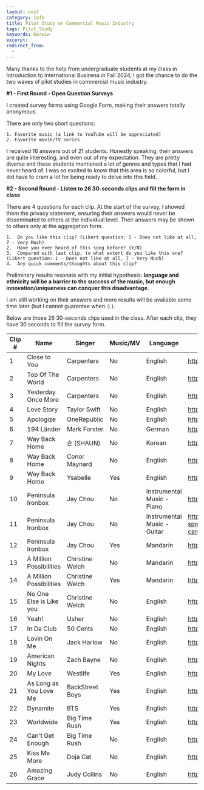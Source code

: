 ```yaml
---
layout: post
category: Info
title: Pilot Study on Commercial Music Industry
tags: Pilot_Study
keywords: Kerwin
excerpt: 
redirect_from:
  - 
---
```


Many thanks to the help from undergraduate students at my class in Introduction to International Business in Fall 2024, I got the chance to do the two waves of pilot studies in commercial music industry.


**#1 - First Round - Open Question Surveys**

I created survey forms using Google Form, making their answers totally anonymous.

There are only two short questions:

	1. Favorite music (a link to YouTube will be appreciated)
	2. Favorite movie/TV series

I received 16 answers out of 21 students. Honestly speaking, their answers are quite interesting, and even out of my expectation. They are pretty diverse and these students mentioned a lot of genres and types that I had never heard of. I was so excited to know that this area is so colorful, but I did have to cram a lot for being ready to delve into this field.



**#2 - Second Round - Listen to 26 30-seconds clips and fill the form in class**

There are 4 questions for each clip. At the start of the survey, I showed them the privacy statement, ensuring their answers would never be disseminated to others at the individual level. Their answers may be shown to others only at the aggregation form.

	1.  Do you like this clip? (Likert question: 1 - Does not like at all, 7 - Very Much)
	2.  Have you ever heard of this song before? (Y/N)
	3.  Compared with last clip, to what extent do you like this one? (Likert question: 1 - Does not like at all, 7 - Very Much)
	4.  Any quick comments/thoughts about this clip?

Preliminary results resonate with my initial hypothesis: **language and ethnicity will be a barrier to the success of the music, but enough innovation/uniqueness can conquer this disadvantage**.

I am still working on their answers and more results will be available some time later (but I cannot guarantee when :) ).

Below are those 26 30-seconds clips used in the class. After each clip, they have 30 seconds to fill the survey form.

Clip # | Name | Singer | Music/MV | Language | Link | Start | End
--- | --- | --- | --- | --- | --- | --- | --- 
1 | Close to You | Carpenters | No | English | https://www.youtube.com/watch?v=iFx-5PGLgb4 | 0:00 | 0:31
2 | Top Of The World | Carpenters | No | English | https://www.youtube.com/watch?v=vupwAFMXLkA | 0:48 | 1:18
3 | Yesterday Once More | Carpenters | No | English | https://www.youtube.com/watch?v=Aa9YmR8SdeA | 0:37 | 1:10
4 | Love Story | Taylor Swift | No | English | https://www.youtube.com/watch?v=8xg3vE8Ie_E | 0:48 | 1:21
5 | Apologize | OneRepublic | No | English | https://www.youtube.com/watch?v=ZSM3w1v-A_Y | 0:41 | 1:07
6 | 194 Länder | Mark Forster | No | German | https://www.youtube.com/watch?v=7bczvKRhycA | 0:37 | 1:07
7 | Way Back Home | 숀 (SHAUN) | No | Korean | https://www.youtube.com/watch?v=amOSaNX7KJg | 0:00 | 0:28
8 | Way Back Home | Conor Maynard | No | English | https://www.youtube.com/watch?v=1kehqCLudyg | 0:00 | 0:27
9 | Way Back Home | Ysabelle | Yes | English | https://www.youtube.com/watch?v=pV09PS59s9U | 0:00 | 0:27
10 | Peninsula Ironbox | Jay Chou | No | Instrumental Music - Piano | https://www.youtube.com/watch?v=3CXqBG3tbfg | 1:15 | 1:45
11 | Peninsula Ironbox | Jay Chou | No | Instrumental Music - Guitar | https://www.bilibili.com/video/BV1fx4y1W73z/?spm_id_from=333.337.search-card.all.click&vd_source=176862c2dacf6217731d16512f7eda8b | 1:02 | 1:34
12 | Peninsula Ironbox | Jay Chou | Yes | Mandarin | https://www.youtube.com/watch?v=duZDsG3tvoA | 1:15 | 1:45
13 | A Million Possibilities | Christine Welch | No | Mandarin | https://www.youtube.com/watch?v=hzypdAfwN24 | 1:00 | 1:28
14 | A Million Possibilities | Christine Welch | Yes | Mandarin | https://www.youtube.com/watch?v=hzypdAfwN24 | 1:00 | 1:28
15 | No One Else is Like you | Christine Welch | No | English | https://www.youtube.com/watch?v=r_a5FRmJRXs | 0:35 | 1:02
16 | Yeah! | Usher | No | English | https://www.youtube.com/watch?v=GxBSyx85Kp8 | 0:44 | 1:16
17 | In Da Club | 50 Cents | No | English | https://www.youtube.com/watch?v=5qm8PH4xAss | 1:34 | 1:59
18 | Lovin On Me | Jack Harlow | No | English | https://www.youtube.com/watch?v=Iq8h3GEe22o | 0:27 | 0:53
19 | American Nights | Zach Bayne | No | English | https://www.youtube.com/watch?v=ax4eWS8UBGY | 0:40 | 1:08
20 | My Love | Westlife | Yes | English | https://www.youtube.com/watch?v=ulOb9gIGGd0 | 2:16 | 2:45
21 | As Long as You Love Me | BackStreet Boys | Yes | English | https://www.youtube.com/watch?v=0Gl2QnHNpkA | 1:34 | 2:04
22 | Dynamite | BTS | Yes | English | https://www.youtube.com/watch?v=gdZLi9oWNZg | 1:44 | 2:13
23 | Worldwide | Big Time Rush | Yes | English | https://www.youtube.com/watch?v=2EDCpDXMowc | 1:01 | 1:30
24 | Can't Get Enough | Big Time Rush | No | English | https://www.youtube.com/watch?v=3n4srKq21j4 | 1:42 | 2:04
25 | Kiss Me More | Doja Cat | No | English | https://www.youtube.com/watch?v=Ab6E2BsuLJ0 | 0:52 | 1:18
26 | Amazing Grace | Judy Collins | No | English | https://www.youtube.com/watch?v=Z4YiieS6bcQ | 0:51 | 1:27


